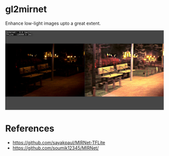 # gl2mirnet
Enhance low-light images upto a great extent.

 ![capture image](gl2mirnet.jpg "capture image")


# References
- https://github.com/sayakpaul/MIRNet-TFLite
- https://github.com/soumik12345/MIRNet/

